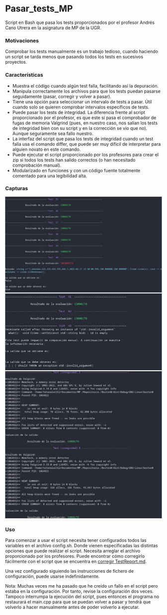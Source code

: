 # Pasar_tests_MP
Script en Bash que pasa los tests proporcionados por el profesor Andrés Cano Utrera en la asignatura de MP de la UGR.
### Motivaciones
Comprobar los tests manualmente es un trabajo tedioso, cuando haciendo un script se tarda menos que pasando todos los tests en sucesivos proyectos.
### Características
- Muestra el código cuando algún test falla, facilitando así la depuración.
- Manipula correctamente los archivos para que los tests puedan pasarse seguidamente (pasar, corregir y volver a pasar).
- Tiene una opción para seleccionar un intervalo de tests a pasar. Útil cuando solo se quieren comprobar intervalos específicos de tests.
- Puede pasar los tests de integridad. La diferencia frente al script proporcionado por el profesor, es que este sí pasa el comprobador de fugas de memoria Valgrind (pues, en nuestro caso, nos salían los tests de integridad bien con su script y en la corrección se vio que no). Aunque seguramente sea fallo nuestro.
- La interfaz del script que pasa los tests de integridad cuando un test falla usa el comando differ, que puede ser muy difícil de interpretar para alguien novato en este comando.
- Puede ejecutar el script proporcionado por los profesores para crear el zip si todos los tests han salido correctos (o han necesitado comprobación manual).
- Modularizado en funciones y con un código fuente totalmente comentado para una legibilidad alta.
### Capturas
![captura_1](assets/Captura_3.png)
![captura_2](assets/Captura_2.png)
![captura_3](assets/Captura_1.png)
### Uso
Para comenzar a usar el script necesita tener configurados todos las variables en el archivo config.sh. Donde vienen especificadas las distintas opciones que puede realizar el script. Necesita arreglar el archivo proporcionado por los profesores. Puede encontrar cómo corregirlo fácilmente con el script que se encuentra en [corregir TestReport.md](https://github.com/mrodant/).

Una vez configurado siguiendo las instrucciones de fichero de configuración, puede usarse indefinidamente.

Nota: Muchas veces me ha pasado que he creído un fallo en el script pero estaba en la configuración. Por tanto, revise la configuración dos veces. Tampoco interrumpa la ejecución del script, pues entonces el programa no restaurará el main.cpp para que se puedan volver a pasar y tendrá que volverlo a hacer manualmente antes de poder volverlo a ejecutar.
